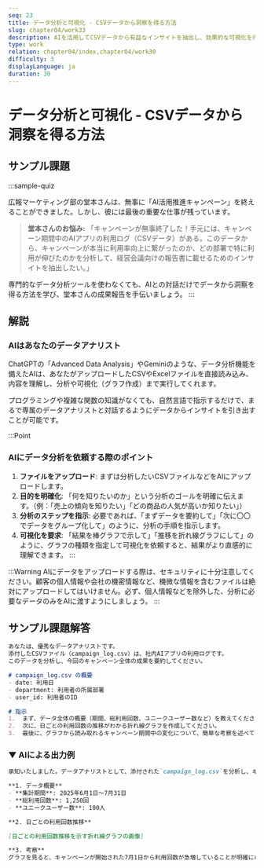 ```yaml
---
seq: 23
title: データ分析と可視化 - CSVデータから洞察を得る方法
slug: chapter04/work33
description: AIを活用してCSVデータから有益なインサイトを抽出し、効果的な可視化を行う方法を学ぶ
type: work
relation: chapter04/index,chapter04/work30
difficulty: 3
displayLanguage: ja
duration: 30
---
```


# データ分析と可視化 - CSVデータから洞察を得る方法

## サンプル課題
:::sample-quiz

広報マーケティング部の堂本さんは、無事に「AI活用推進キャンペーン」を終えることができました。しかし、彼には最後の重要な仕事が残っています。

> **堂本さんのお悩み:**
> 「キャンペーンが無事終了した！手元には、キャンペーン期間中のAIアプリの利用ログ（CSVデータ）がある。このデータから、キャンペーンが本当に利用率向上に繋がったのか、どの部署で特に利用が伸びたのかを分析して、経営会議向けの報告書に載せるためのインサイトを抽出したい。」

専門的なデータ分析ツールを使わなくても、AIとの対話だけでデータから洞察を得る方法を学び、堂本さんの成果報告を手伝いましょう。
:::

## 解説

### AIはあなたのデータアナリスト

ChatGPTの「Advanced Data Analysis」やGeminiのような、データ分析機能を備えたAIは、あなたがアップロードしたCSVやExcelファイルを直接読み込み、内容を理解し、分析や可視化（グラフ作成）まで実行してくれます。

プログラミングや複雑な関数の知識がなくても、自然言語で指示するだけで、まるで専属のデータアナリストと対話するようにデータからインサイトを引き出すことが可能です。

:::Point

### AIにデータ分析を依頼する際のポイント
1.  **ファイルをアップロード**: まずは分析したいCSVファイルなどをAIにアップロードします。
2.  **目的を明確化**: 「何を知りたいのか」という分析のゴールを明確に伝えます。（例：「売上の傾向を知りたい」「どの商品の人気が高いか知りたい」）
3.  **分析のステップを指示**: 必要であれば、「まずデータを要約して」「次に〇〇でデータをグループ化して」のように、分析の手順を指示します。
4.  **可視化を要求**: 「結果を棒グラフで示して」「推移を折れ線グラフにして」のように、グラフの種類を指定して可視化を依頼すると、結果がより直感的に理解できます。
:::

:::Warning
AIにデータをアップロードする際は、セキュリティに十分注意してください。顧客の個人情報や会社の機密情報など、機微な情報を含むファイルは絶対にアップロードしてはいけません。必ず、個人情報などを除外した、分析に必要なデータのみをAIに渡すようにしましょう。
:::

## サンプル課題解答

```markdown
あなたは、優秀なデータアナリストです。
添付したCSVファイル（campaign_log.csv）は、社内AIアプリの利用ログです。
このデータを分析し、今回のキャンペーン全体の成果を要約してください。

# campaign_log.csv の概要
- date: 利用日
- department: 利用者の所属部署
- user_id: 利用者のID

# 指示
1.  まず、データ全体の概要（期間、総利用回数、ユニークユーザー数など）を教えてください。
2.  次に、日ごとの利用回数の推移がわかる折れ線グラフを作成してください。
3.  最後に、グラフから読み取れるキャンペーン期間中の変化について、簡単な考察を述べてください。
```

### ▼ AIによる出力例

```markdown
承知いたしました。データアナリストとして、添付された`campaign_log.csv`を分析し、キャンペーンの成果を報告します。

**1. データ概要**
- **集計期間**: 2025年6月1日〜7月31日
- **総利用回数**: 1,250回
- **ユニークユーザー数**: 100人

**2. 日ごとの利用回数推移**

[日ごとの利用回数推移を示す折れ線グラフの画像]

**3. 考察**
グラフを見ると、キャンペーンが開始された7月1日から利用回数が急増していることが明確にわかります。特に、週末明けの月曜日や、週半ばの水曜日に利用のピークが見られます。キャンペーンは、アプリの利用率向上に大きく貢献したと結論付けられます。
```
